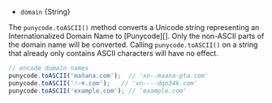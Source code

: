 <!-- YAML
added: v0.6.1
-->

* `domain` {String}

The `punycode.toASCII()` method converts a Unicode string representing an
Internationalized Domain Name to [Punycode][]. Only the non-ASCII parts of the
domain name will be converted. Calling `punycode.toASCII()` on a string that
already only contains ASCII characters will have no effect.

```js
// encode domain names
punycode.toASCII('mañana.com');  // 'xn--maana-pta.com'
punycode.toASCII('☃-⌘.com');   // 'xn----dqo34k.com'
punycode.toASCII('example.com'); // 'example.com'
```

